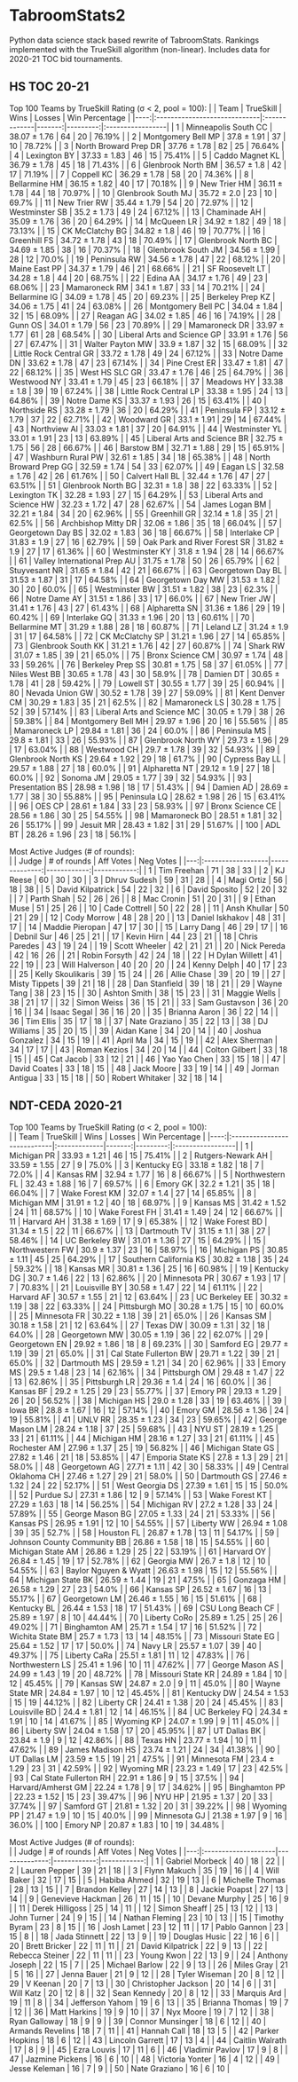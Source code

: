 # TabroomStats2
Python data science stack based rewrite of TabroomStats. Rankings implemented with the TrueSkill algorithm (non-linear). Includes data for 2020-21 TOC bid tournaments.

## HS TOC 20-21
Top 100 Teams by TrueSkill Rating (σ < 2, pool = 100):
|     | Team                         | TrueSkill    |   Wins |   Losses | Win Percentage   |
|----:|:-----------------------------|:-------------|-------:|---------:|:-----------------|
|   1 | Minneapolis South CC         | 38.07 ± 1.76 |     64 |       20 | 76.19%           |
|   2 | Montgomery Bell MP           | 37.8 ± 1.91  |     37 |       10 | 78.72%           |
|   3 | North Broward Prep DR        | 37.76 ± 1.78 |     82 |       25 | 76.64%           |
|   4 | Lexington BY                 | 37.33 ± 1.83 |     46 |       15 | 75.41%           |
|   5 | Caddo Magnet KL              | 36.79 ± 1.78 |     45 |       18 | 71.43%           |
|   6 | Glenbrook North BM           | 36.57 ± 1.8  |     42 |       17 | 71.19%           |
|   7 | Coppell KC                   | 36.29 ± 1.78 |     58 |       20 | 74.36%           |
|   8 | Bellarmine  HM               | 36.15 ± 1.82 |     40 |       17 | 70.18%           |
|   9 | New Trier HM                 | 36.11 ± 1.78 |     44 |       18 | 70.97%           |
|  10 | Glenbrook South MJ           | 35.72 ± 2.0  |     23 |       10 | 69.7%            |
|  11 | New Trier RW                 | 35.44 ± 1.79 |     54 |       20 | 72.97%           |
|  12 | Westminster SB               | 35.2 ± 1.73  |     49 |       24 | 67.12%           |
|  13 | Chaminade AH                 | 35.09 ± 1.76 |     36 |       20 | 64.29%           |
|  14 | McQueen LR                   | 34.92 ± 1.82 |     49 |       18 | 73.13%           |
|  15 | CK McClatchy BG              | 34.82 ± 1.8  |     46 |       19 | 70.77%           |
|  16 | Greenhill FS                 | 34.72 ± 1.78 |     43 |       18 | 70.49%           |
|  17 | Glenbrook North BC           | 34.69 ± 1.85 |     38 |       16 | 70.37%           |
|  18 | Glenbrook South JM           | 34.56 ± 1.99 |     28 |       12 | 70.0%            |
|  19 | Peninsula RW                 | 34.56 ± 1.78 |     47 |       22 | 68.12%           |
|  20 | Maine East PP                | 34.37 ± 1.79 |     46 |       21 | 68.66%           |
|  21 | SF Roosevelt LT              | 34.28 ± 1.8  |     44 |       20 | 68.75%           |
|  22 | Edina AA                     | 34.17 ± 1.76 |     49 |       23 | 68.06%           |
|  23 | Mamaroneck RM                | 34.1 ± 1.87  |     33 |       14 | 70.21%           |
|  24 | Bellarmine  IG               | 34.09 ± 1.78 |     45 |       20 | 69.23%           |
|  25 | Berkeley Prep KZ             | 34.06 ± 1.75 |     41 |       24 | 63.08%           |
|  26 | Montgomery Bell PC           | 34.04 ± 1.84 |     32 |       15 | 68.09%           |
|  27 | Reagan AG                    | 34.02 ± 1.85 |     46 |       16 | 74.19%           |
|  28 | Gunn OS                      | 34.01 ± 1.79 |     56 |       23 | 70.89%           |
|  29 | Mamaroneck DR                | 33.97 ± 1.77 |     61 |       28 | 68.54%           |
|  30 | Liberal Arts and Science GP  | 33.91 ± 1.76 |     56 |       27 | 67.47%           |
|  31 | Walter Payton MW             | 33.9 ± 1.87  |     32 |       15 | 68.09%           |
|  32 | Little Rock Central GR       | 33.72 ± 1.78 |     49 |       24 | 67.12%           |
|  33 | Notre Dame DN                | 33.62 ± 1.78 |     47 |       23 | 67.14%           |
|  34 | Pine Crest ER                | 33.47 ± 1.81 |     47 |       22 | 68.12%           |
|  35 | West HS SLC GR               | 33.47 ± 1.76 |     46 |       25 | 64.79%           |
|  36 | Westwood NY                  | 33.41 ± 1.79 |     45 |       23 | 66.18%           |
|  37 | Meadows HY                   | 33.38 ± 1.8  |     39 |       19 | 67.24%           |
|  38 | Little Rock Central LP       | 33.38 ± 1.95 |     24 |       13 | 64.86%           |
|  39 | Notre Dame KS                | 33.37 ± 1.93 |     26 |       15 | 63.41%           |
|  40 | Northside  RS                | 33.28 ± 1.79 |     36 |       20 | 64.29%           |
|  41 | Peninsula FP                 | 33.12 ± 1.79 |     37 |       22 | 62.71%           |
|  42 | Woodward GR                  | 33.1 ± 1.91  |     29 |       14 | 67.44%           |
|  43 | Northview AI                 | 33.03 ± 1.81 |     37 |       20 | 64.91%           |
|  44 | Westminster YL               | 33.01 ± 1.91 |     23 |       13 | 63.89%           |
|  45 | Liberal Arts and Science BR  | 32.75 ± 1.75 |     56 |       28 | 66.67%           |
|  46 | Barstow BM                   | 32.71 ± 1.88 |     29 |       15 | 65.91%           |
|  47 | Washburn Rural PW            | 32.61 ± 1.85 |     34 |       18 | 65.38%           |
|  48 | North Broward Prep GG        | 32.59 ± 1.74 |     54 |       33 | 62.07%           |
|  49 | Eagan LS                     | 32.58 ± 1.76 |     42 |       26 | 61.76%           |
|  50 | Calvert Hall BL              | 32.44 ± 1.76 |     47 |       27 | 63.51%           |
|  51 | Glenbrook North BG           | 32.31 ± 1.8  |     38 |       22 | 63.33%           |
|  52 | Lexington TK                 | 32.28 ± 1.93 |     27 |       15 | 64.29%           |
|  53 | Liberal Arts and Science HW  | 32.23 ± 1.72 |     47 |       28 | 62.67%           |
|  54 | James Logan BM               | 32.21 ± 1.84 |     34 |       20 | 62.96%           |
|  55 | Greenhill GR                 | 32.14 ± 1.8  |     35 |       21 | 62.5%            |
|  56 | Archbishop Mitty DR          | 32.06 ± 1.86 |     35 |       18 | 66.04%           |
|  57 | Georgetown Day BS            | 32.02 ± 1.83 |     36 |       18 | 66.67%           |
|  58 | Interlake CP                 | 31.83 ± 1.9  |     27 |       16 | 62.79%           |
|  59 | Oak Park and River Forest SR | 31.82 ± 1.9  |     27 |       17 | 61.36%           |
|  60 | Westminster KY               | 31.8 ± 1.94  |     28 |       14 | 66.67%           |
|  61 | Valley International Prep AU | 31.75 ± 1.78 |     50 |       26 | 65.79%           |
|  62 | Stuyvesant NR                | 31.65 ± 1.84 |     42 |       21 | 66.67%           |
|  63 | Georgetown Day BL            | 31.53 ± 1.87 |     31 |       17 | 64.58%           |
|  64 | Georgetown Day MW            | 31.53 ± 1.82 |     30 |       20 | 60.0%            |
|  65 | Westminster BW               | 31.51 ± 1.82 |     38 |       23 | 62.3%            |
|  66 | Notre Dame AY                | 31.51 ± 1.86 |     33 |       17 | 66.0%            |
|  67 | New Trier JW                 | 31.41 ± 1.76 |     43 |       27 | 61.43%           |
|  68 | Alpharetta SN                | 31.36 ± 1.86 |     29 |       19 | 60.42%           |
|  69 | Interlake GQ                 | 31.33 ± 1.96 |     20 |       13 | 60.61%           |
|  70 | Bellarmine  MT               | 31.29 ± 1.88 |     28 |       18 | 60.87%           |
|  71 | Leland LZ                    | 31.24 ± 1.9  |     31 |       17 | 64.58%           |
|  72 | CK McClatchy SP              | 31.21 ± 1.96 |     27 |       14 | 65.85%           |
|  73 | Glenbrook South KK           | 31.21 ± 1.76 |     42 |       27 | 60.87%           |
|  74 | Shark RW                     | 31.07 ± 1.85 |     39 |       21 | 65.0%            |
|  75 | Bronx Science CM             | 30.97 ± 1.74 |     48 |       33 | 59.26%           |
|  76 | Berkeley Prep SS             | 30.81 ± 1.75 |     58 |       37 | 61.05%           |
|  77 | Niles West BB                | 30.65 ± 1.78 |     43 |       30 | 58.9%            |
|  78 | Damien DT                    | 30.65 ± 1.78 |     41 |       28 | 59.42%           |
|  79 | Lowell ST                    | 30.55 ± 1.77 |     39 |       25 | 60.94%           |
|  80 | Nevada Union GW              | 30.52 ± 1.78 |     39 |       27 | 59.09%           |
|  81 | Kent Denver CM               | 30.29 ± 1.83 |     35 |       21 | 62.5%            |
|  82 | Mamaroneck LS                | 30.28 ± 1.75 |     52 |       39 | 57.14%           |
|  83 | Liberal Arts and Science MC  | 30.05 ± 1.79 |     38 |       26 | 59.38%           |
|  84 | Montgomery Bell MH           | 29.97 ± 1.96 |     20 |       16 | 55.56%           |
|  85 | Mamaroneck LP                | 29.84 ± 1.81 |     36 |       24 | 60.0%            |
|  86 | Peninsula MS                 | 29.8 ± 1.81  |     33 |       26 | 55.93%           |
|  87 | Glenbrook North WY           | 29.73 ± 1.96 |     29 |       17 | 63.04%           |
|  88 | Westwood CH                  | 29.7 ± 1.78  |     39 |       32 | 54.93%           |
|  89 | Glenbrook North KS           | 29.64 ± 1.92 |     29 |       18 | 61.7%            |
|  90 | Cypress Bay LL               | 29.57 ± 1.88 |     27 |       18 | 60.0%            |
|  91 | Alpharetta NT                | 29.12 ± 1.9  |     27 |       18 | 60.0%            |
|  92 | Sonoma JM                    | 29.05 ± 1.77 |     39 |       32 | 54.93%           |
|  93 | Presentation BS              | 28.98 ± 1.98 |     18 |       17 | 51.43%           |
|  94 | Damien AD                    | 28.69 ± 1.77 |     38 |       30 | 55.88%           |
|  95 | Peninsula LQ                 | 28.62 ± 1.98 |     26 |       15 | 63.41%           |
|  96 | OES CP                       | 28.61 ± 1.84 |     33 |       23 | 58.93%           |
|  97 | Bronx Science CE             | 28.56 ± 1.86 |     30 |       25 | 54.55%           |
|  98 | Mamaroneck BO                | 28.51 ± 1.81 |     32 |       26 | 55.17%           |
|  99 | Jesuit MR                    | 28.43 ± 1.82 |     31 |       29 | 51.67%           |
| 100 | ADL BT                       | 28.26 ± 1.96 |     23 |       18 | 56.1%            |
     
Most Active Judges (# of rounds):  
|    | Judge             |   # of rounds |   Aff Votes |   Neg Votes |
|---:|:------------------|--------------:|------------:|------------:|
|  1 | Tim Freehan       |            71 |          38 |          33 |
|  2 | KJ Reese          |            60 |          30 |          30 |
|  3 | Dhruv Sudesh      |            59 |          31 |          28 |
|  4 | Magi Ortiz        |            56 |          18 |          38 |
|  5 | David Kilpatrick  |            54 |          22 |          32 |
|  6 | David Sposito     |            52 |          20 |          32 |
|  7 | Parth Shah        |            52 |          26 |          26 |
|  8 | Mac Cronin        |            51 |          20 |          31 |
|  9 | Ethan Muse        |            51 |          25 |          26 |
| 10 | Cade Cottrell     |            50 |          22 |          28 |
| 11 | Ansh Khullar      |            50 |          21 |          29 |
| 12 | Cody Morrow       |            48 |          28 |          20 |
| 13 | Daniel Iskhakov   |            48 |          31 |          17 |
| 14 | Maddie Pieropan   |            47 |          17 |          30 |
| 15 | Larry Dang        |            46 |          29 |          17 |
| 16 | Debnil Sur        |            46 |          25 |          21 |
| 17 | Kevin Hirn        |            44 |          23 |          21 |
| 18 | Chris Paredes     |            43 |          19 |          24 |
| 19 | Scott Wheeler     |            42 |          21 |          21 |
| 20 | Nick Pereda       |            42 |          16 |          26 |
| 21 | Robin Forsyth     |            42 |          24 |          18 |
| 22 | H Dylan Willett   |            41 |          22 |          19 |
| 23 | Will Halverson    |            40 |          20 |          20 |
| 24 | Kenny Delph       |            40 |          17 |          23 |
| 25 | Kelly Skoulikaris |            39 |          15 |          24 |
| 26 | Allie Chase       |            39 |          20 |          19 |
| 27 | Misty Tippets     |            39 |          21 |          18 |
| 28 | Dan Stanfield     |            39 |          18 |          21 |
| 29 | Wayne Tang        |            38 |          23 |          15 |
| 30 | Ashton Smith      |            38 |          15 |          23 |
| 31 | Maggie Wells      |            38 |          21 |          17 |
| 32 | Simon Weiss       |            36 |          15 |          21 |
| 33 | Sam Gustavson     |            36 |          20 |          16 |
| 34 | Isaac Segal       |            36 |          16 |          20 |
| 35 | Brianna Aaron     |            36 |          22 |          14 |
| 36 | Tim Ellis         |            35 |          17 |          18 |
| 37 | Nate Graziano     |            35 |          22 |          13 |
| 38 | DJ Williams       |            35 |          20 |          15 |
| 39 | Aidan Kane        |            34 |          20 |          14 |
| 40 | Joshua Gonzalez   |            34 |          15 |          19 |
| 41 | April Ma          |            34 |          15 |          19 |
| 42 | Alex Sherman      |            34 |          17 |          17 |
| 43 | Roman Kezios      |            34 |          20 |          14 |
| 44 | Colton Gilbert    |            33 |          18 |          15 |
| 45 | Cat Jacob         |            33 |          12 |          21 |
| 46 | Yao Yao Chen      |            33 |          15 |          18 |
| 47 | David Coates      |            33 |          18 |          15 |
| 48 | Jack Moore        |            33 |          19 |          14 |
| 49 | Jorman Antigua    |            33 |          15 |          18 |
| 50 | Robert Whitaker   |            32 |          18 |          14 |
  
## NDT-CEDA 2020-21  
Top 100 Teams by TrueSkill Rating (σ < 2, pool = 100):  
|     | Team                        | TrueSkill    |   Wins |   Losses | Win Percentage   |
|----:|:----------------------------|:-------------|-------:|---------:|:-----------------|
|   1 | Michigan PR                 | 33.93 ± 1.21 |     46 |       15 | 75.41%           |
|   2 | Rutgers-Newark AH           | 33.59 ± 1.55 |     27 |        9 | 75.0%            |
|   3 | Kentucky EG                 | 33.18 ± 1.82 |     18 |        7 | 72.0%            |
|   4 | Kansas RM                   | 32.94 ± 1.77 |     16 |        8 | 66.67%           |
|   5 | Northwestern FL             | 32.43 ± 1.88 |     16 |        7 | 69.57%           |
|   6 | Emory GK                    | 32.2 ± 1.21  |     35 |       18 | 66.04%           |
|   7 | Wake Forest KM              | 32.07 ± 1.4  |     27 |       14 | 65.85%           |
|   8 | Michigan MM                 | 31.91 ± 1.2  |     40 |       18 | 68.97%           |
|   9 | Kansas MS                   | 31.42 ± 1.52 |     24 |       11 | 68.57%           |
|  10 | Wake Forest FH              | 31.41 ± 1.49 |     24 |       12 | 66.67%           |
|  11 | Harvard AH                  | 31.38 ± 1.69 |     17 |        9 | 65.38%           |
|  12 | Wake Forest BD              | 31.34 ± 1.5  |     22 |       11 | 66.67%           |
|  13 | Dartmouth TV                | 31.15 ± 1.1  |     38 |       27 | 58.46%           |
|  14 | UC Berkeley BW              | 31.01 ± 1.36 |     27 |       15 | 64.29%           |
|  15 | Northwestern FW             | 30.9 ± 1.37  |     23 |       16 | 58.97%           |
|  16 | Michigan PS                 | 30.85 ± 1.11 |     45 |       25 | 64.29%           |
|  17 | Southern California KS      | 30.82 ± 1.18 |     35 |       24 | 59.32%           |
|  18 | Kansas MR                   | 30.81 ± 1.36 |     25 |       16 | 60.98%           |
|  19 | Kentucky DG                 | 30.7 ± 1.46  |     22 |       13 | 62.86%           |
|  20 | Minnesota PR                | 30.67 ± 1.93 |     17 |        7 | 70.83%           |
|  21 | Louisville BY               | 30.58 ± 1.47 |     22 |       14 | 61.11%           |
|  22 | Harvard AF                  | 30.57 ± 1.55 |     21 |       12 | 63.64%           |
|  23 | UC Berkeley EE              | 30.32 ± 1.19 |     38 |       22 | 63.33%           |
|  24 | Pittsburgh MO               | 30.28 ± 1.75 |     15 |       10 | 60.0%            |
|  25 | Minnesota FR                | 30.22 ± 1.18 |     39 |       21 | 65.0%            |
|  26 | Kansas SM                   | 30.18 ± 1.58 |     21 |       12 | 63.64%           |
|  27 | Texas DW                    | 30.09 ± 1.31 |     32 |       18 | 64.0%            |
|  28 | Georgetown MW               | 30.05 ± 1.19 |     36 |       22 | 62.07%           |
|  29 | Georgetown EN               | 29.92 ± 1.86 |     18 |        8 | 69.23%           |
|  30 | Samford EG                  | 29.77 ± 1.19 |     39 |       21 | 65.0%            |
|  31 | Cal State Fullerton BW      | 29.71 ± 1.22 |     39 |       21 | 65.0%            |
|  32 | Dartmouth MS                | 29.59 ± 1.21 |     34 |       20 | 62.96%           |
|  33 | Emory MS                    | 29.5 ± 1.48  |     23 |       14 | 62.16%           |
|  34 | Pittsburgh OM               | 29.48 ± 1.47 |     22 |       13 | 62.86%           |
|  35 | Pittsburgh LR               | 29.36 ± 1.4  |     24 |       16 | 60.0%            |
|  36 | Kansas BF                   | 29.2 ± 1.25  |     29 |       23 | 55.77%           |
|  37 | Emory PR                    | 29.13 ± 1.29 |     26 |       20 | 56.52%           |
|  38 | Michigan HS                 | 29.0 ± 1.28  |     33 |       19 | 63.46%           |
|  39 | Iowa BR                     | 28.8 ± 1.67  |     16 |       12 | 57.14%           |
|  40 | Emory GM                    | 28.56 ± 1.36 |     24 |       19 | 55.81%           |
|  41 | UNLV RR                     | 28.35 ± 1.23 |     34 |       23 | 59.65%           |
|  42 | George Mason LM             | 28.24 ± 1.18 |     37 |       25 | 59.68%           |
|  43 | NYU ST                      | 28.19 ± 1.25 |     33 |       21 | 61.11%           |
|  44 | Michigan HM                 | 28.16 ± 1.27 |     33 |       21 | 61.11%           |
|  45 | Rochester AM                | 27.96 ± 1.37 |     25 |       19 | 56.82%           |
|  46 | Michigan State GS           | 27.82 ± 1.46 |     21 |       18 | 53.85%           |
|  47 | Emporia State KS            | 27.8 ± 1.3   |     29 |       21 | 58.0%            |
|  48 | Georgetown AG               | 27.71 ± 1.11 |     42 |       30 | 58.33%           |
|  49 | Central Oklahoma CH         | 27.46 ± 1.27 |     29 |       21 | 58.0%            |
|  50 | Dartmouth GS                | 27.46 ± 1.32 |     24 |       22 | 52.17%           |
|  51 | West Georgia DS             | 27.39 ± 1.61 |     15 |       15 | 50.0%            |
|  52 | Purdue SJ                   | 27.31 ± 1.86 |     12 |        9 | 57.14%           |
|  53 | Wake Forest KT              | 27.29 ± 1.63 |     18 |       14 | 56.25%           |
|  54 | Michigan RV                 | 27.2 ± 1.28  |     33 |       24 | 57.89%           |
|  55 | George Mason BG             | 27.05 ± 1.33 |     24 |       21 | 53.33%           |
|  56 | Kansas PS                   | 26.95 ± 1.91 |     12 |       10 | 54.55%           |
|  57 | Liberty WW                  | 26.94 ± 1.08 |     39 |       35 | 52.7%            |
|  58 | Houston FL                  | 26.87 ± 1.78 |     13 |       11 | 54.17%           |
|  59 | Johnson County Community BB | 26.86 ± 1.58 |     18 |       15 | 54.55%           |
|  60 | Michigan State AM           | 26.86 ± 1.29 |     25 |       22 | 53.19%           |
|  61 | Harvard OY                  | 26.84 ± 1.45 |     19 |       17 | 52.78%           |
|  62 | Georgia MW                  | 26.7 ± 1.8   |     12 |       10 | 54.55%           |
|  63 | Baylor Nguyen & Wyatt       | 26.63 ± 1.98 |     15 |       12 | 55.56%           |
|  64 | Michigan State BK           | 26.59 ± 1.44 |     19 |       21 | 47.5%            |
|  65 | Gonzaga HM                  | 26.58 ± 1.29 |     27 |       23 | 54.0%            |
|  66 | Kansas SP                   | 26.52 ± 1.67 |     16 |       13 | 55.17%           |
|  67 | Georgetown LM               | 26.46 ± 1.55 |     16 |       15 | 51.61%           |
|  68 | Kentucky BL                 | 26.44 ± 1.53 |     18 |       17 | 51.43%           |
|  69 | CSU Long Beach CF           | 25.89 ± 1.97 |      8 |       10 | 44.44%           |
|  70 | Liberty CoRo                | 25.89 ± 1.25 |     25 |       26 | 49.02%           |
|  71 | Binghamton AM               | 25.71 ± 1.54 |     17 |       16 | 51.52%           |
|  72 | Wichita State BM            | 25.7 ± 1.73  |     13 |       14 | 48.15%           |
|  73 | Missouri State EG           | 25.64 ± 1.52 |     17 |       17 | 50.0%            |
|  74 | Navy LR                     | 25.57 ± 1.07 |     39 |       40 | 49.37%           |
|  75 | Liberty CaRa                | 25.51 ± 1.81 |     11 |       12 | 47.83%           |
|  76 | Northwestern LS             | 25.41 ± 1.96 |     10 |       11 | 47.62%           |
|  77 | George Mason AS             | 24.99 ± 1.43 |     19 |       20 | 48.72%           |
|  78 | Missouri State KR           | 24.89 ± 1.84 |     10 |       12 | 45.45%           |
|  79 | Kansas SW                   | 24.87 ± 2.0  |      9 |       11 | 45.0%            |
|  80 | Wayne State MR              | 24.84 ± 1.97 |     10 |       12 | 45.45%           |
|  81 | Kentucky DW                 | 24.54 ± 1.53 |     15 |       19 | 44.12%           |
|  82 | Liberty CR                  | 24.41 ± 1.38 |     20 |       24 | 45.45%           |
|  83 | Louisville BD               | 24.4 ± 1.81  |     12 |       14 | 46.15%           |
|  84 | UC Berkeley FQ              | 24.34 ± 1.91 |     10 |       14 | 41.67%           |
|  85 | Wyoming KP                  | 24.07 ± 1.99 |      9 |       11 | 45.0%            |
|  86 | Liberty SW                  | 24.04 ± 1.58 |     17 |       20 | 45.95%           |
|  87 | UT Dallas BK                | 23.84 ± 1.9  |      9 |       12 | 42.86%           |
|  88 | Texas HN                    | 23.77 ± 1.94 |     10 |       11 | 47.62%           |
|  89 | James Madison HS            | 23.74 ± 1.21 |     24 |       34 | 41.38%           |
|  90 | UT Dallas LM                | 23.59 ± 1.5  |     19 |       21 | 47.5%            |
|  91 | Minnesota FM                | 23.4 ± 1.29  |     23 |       31 | 42.59%           |
|  92 | Wyoming MR                  | 23.23 ± 1.49 |     17 |       23 | 42.5%            |
|  93 | Cal State Fullerton RH      | 22.91 ± 1.86 |      9 |       15 | 37.5%            |
|  94 | Harvard/Amherst GM          | 22.24 ± 1.78 |      9 |       17 | 34.62%           |
|  95 | Binghamton PP               | 22.23 ± 1.52 |     15 |       23 | 39.47%           |
|  96 | NYU HP                      | 21.95 ± 1.37 |     20 |       33 | 37.74%           |
|  97 | Samford GT                  | 21.81 ± 1.32 |     20 |       31 | 39.22%           |
|  98 | Wyoming PP                  | 21.47 ± 1.9  |     10 |       15 | 40.0%            |
|  99 | Minnesota GJ                | 21.38 ± 1.97 |      9 |       16 | 36.0%            |
| 100 | Emory NP                    | 20.87 ± 1.83 |     10 |       19 | 34.48%           |  
  
Most Active Judges (# of rounds):  
|    | Judge               |   # of rounds |   Aff Votes |   Neg Votes |
|---:|:--------------------|--------------:|------------:|------------:|
|  1 | Gabriel Morbeck     |            40 |          18 |          22 |
|  2 | Lauren Pepper       |            39 |          21 |          18 |
|  3 | Flynn Makuch        |            35 |          19 |          16 |
|  4 | Will Baker          |            32 |          17 |          15 |
|  5 | Habiba Ahmed        |            32 |          19 |          13 |
|  6 | Michelle Thomas     |            28 |          13 |          15 |
|  7 | Brandon Kelley      |            27 |          14 |          13 |
|  8 | Jackie Poapst       |            27 |          13 |          14 |
|  9 | Genevieve Hackman   |            26 |          11 |          15 |
| 10 | Devane Murphy       |            25 |          16 |           9 |
| 11 | Derek Hilligoss     |            25 |          14 |          11 |
| 12 | Simon Sheaff        |            25 |          13 |          12 |
| 13 | John Turner         |            24 |           9 |          15 |
| 14 | Nathan Fleming      |            23 |          10 |          13 |
| 15 | Timothy Byram       |            23 |           8 |          15 |
| 16 | Josh Lamet          |            23 |          12 |          11 |
| 17 | Pablo Gannon        |            23 |          15 |           8 |
| 18 | Jada Stinnett       |            22 |          13 |           9 |
| 19 | Douglas Husic       |            22 |          16 |           6 |
| 20 | Brett Bricker       |            22 |          11 |          11 |
| 21 | David Kilpatrick    |            22 |           9 |          13 |
| 22 | Rebecca Steiner     |            22 |          11 |          11 |
| 23 | Young Kwon          |            22 |          13 |           9 |
| 24 | Anthony Joseph      |            22 |          15 |           7 |
| 25 | Michael Barlow      |            22 |           9 |          13 |
| 26 | Miles Gray          |            21 |           5 |          16 |
| 27 | Jenna Bauer         |            21 |           9 |          12 |
| 28 | Tyler Wiseman       |            20 |           8 |          12 |
| 29 | V Keenan            |            20 |           7 |          13 |
| 30 | Christopher Jackson |            20 |          14 |           6 |
| 31 | Will Katz           |            20 |          12 |           8 |
| 32 | Sean Kennedy        |            20 |           8 |          12 |
| 33 | Marquis Ard         |            19 |          11 |           8 |
| 34 | Jefferson Yahom     |            19 |           6 |          13 |
| 35 | Brianna Thomas      |            19 |           7 |          12 |
| 36 | Matt Harkins        |            19 |           9 |          10 |
| 37 | Nyx Moore           |            19 |           7 |          12 |
| 38 | Ryan Galloway       |            18 |           9 |           9 |
| 39 | Connor Munsinger    |            18 |           6 |          12 |
| 40 | Armands Revelins    |            18 |           7 |          11 |
| 41 | Hannah Call         |            18 |          13 |           5 |
| 42 | Parker Hopkins      |            18 |           6 |          12 |
| 43 | Lincoln Garrett     |            17 |          13 |           4 |
| 44 | Caitlin Walrath     |            17 |           8 |           9 |
| 45 | Ezra Louvis         |            17 |          11 |           6 |
| 46 | Vladimir Pavlov     |            17 |           9 |           8 |
| 47 | Jazmine Pickens     |            16 |           6 |          10 |
| 48 | Victoria Yonter     |            16 |           4 |          12 |
| 49 | Jesse Keleman       |            16 |           7 |           9 |
| 50 | Nate Graziano       |            16 |           6 |          10 |